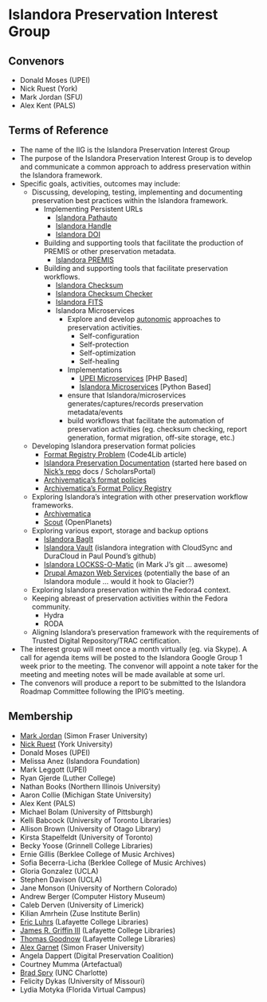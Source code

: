 # Islandora Preservation Interest Group

## Convenors

* Donald Moses (UPEI)
* Nick Ruest (York)
* Mark Jordan (SFU)
* Alex Kent (PALS)

## Terms of Reference

* The name of the IIG is the Islandora Preservation Interest Group
* The purpose of the Islandora Preservation Interest Group is to develop and communicate a common approach to address preservation within the Islandora framework.
* Specific goals, activities, outcomes may include:
  * Discussing, developing, testing, implementing and documenting preservation best practices within the Islandora framework.
    * Implementing Persistent URLs
      * [Islandora Pathauto](https://github.com/rosiel/islandora_pathauto)
      * [Islandora Handle](https://github.com/discoverygarden/islandora_handle)
      * [Islandora DOI](https://github.com/discoverygarden/islandora_doi)
    * Building and supporting tools that facilitate the production of PREMIS or other preservation metadata.
      * [Islandora PREMIS](https://github.com/Islandora/islandora_premis)
    * Building and supporting tools that facilitate preservation workflows.
      * [Islandora Checksum](https://github.com/Islandora/islandora_checksum)
      * [Islandora Checksum Checker](https://github.com/Islandora/islandora_checksum_checker)
      * [Islandora FITS](https://github.com/Islandora/islandora_fits)
      * Islandora Microservices
        * Explore and develop [autonomic](http://www.unesco.org/new/fileadmin/MULTIMEDIA/HQ/CI/CI/pdf/mow/VC_Allasia_et_al_28_1150.pdf) approaches to preservation activities.
          * Self-configuration
          * Self-protection
          * Self-optimization
          * Self-healing
        * Implementations
          * [UPEI Microservices](https://github.com/roblib/php_listeners) [PHP Based]
          * [Islandora Microservices](https://github.com/Islandora/islandora_microservices) [Python Based]
        * ensure that Islandora/microservices generates/captures/records preservation metadata/events
        * build workflows that facilitate the automation of preservation activities (eg. checksum checking, report generation, format migration, off-site storage, etc.)
  * Developing Islandora preservation format policies
    * [Format Registry Problem](http://journal.code4lib.org/articles/8029) (Code4Lib article)
    * [Islandora Preservation Documentation](https://github.com/dmoses/islandora_preservation_documentation) (started here based on [Nick’s repo](https://github.com/yorkulibraries/preservation_documentation) docs / ScholarsPortal)
    * [Archivematica’s format policies](https://www.archivematica.org/wiki/Format_policies)
    * [Archivematica’s Format Policy Registry](https://www.archivematica.org/wiki/Administrator_manual_1.0#Format_Policy_Registry_.28FPR.29)
  * Exploring Islandora’s integration with other preservation workflow frameworks.
    * [Archivematica](https://www.archivematica.org/wiki/Main_Page)
    * [Scout](http://www.openplanetsfoundation.org/blogs/2013-12-16-scout-preservation-watch-system) (OpenPlanets)
  * Exploring various export, storage and backup options
    * [Islandora BagIt](https://github.com/islandora/islandora_bagit)
    * [Islandora Vault](https://github.com/ppound/cirrostratus_assimilate) (islandora integration with CloudSync and DuraCloud in Paul Pound’s github)
    * [Islandora LOCKSS-O-Matic](https://github.com/mjordan/islandora_lockssomatic) (in Mark J’s git … awesome)
    * [Drupal Amazon Web Services](https://drupal.org/project/aws_amazon) (potentially the base of an Islandora module … would it hook to Glacier?)
  * Exploring Islandora preservation within the Fedora4 context.
  * Keeping abreast of preservation activities within the Fedora community.
    * Hydra
    * RODA
  * Aligning Islandora’s preservation framework with the requirements of Trusted Digital Repository/TRAC certification.
* The interest group will meet once a month virtually (eg. via Skype). A call for agenda items will be posted to the Islandora Google Group 1 week prior to the meeting. The convenor will appoint a note taker for the meeting and meeting notes will be made available at some url.
* The convenors will produce a report to be submitted to the Islandora Roadmap Committee following the IPIG’s meeting.

## Membership

* [Mark Jordan](https://github.com/mjordan) (Simon Fraser University)
* [Nick Ruest](https://github.com/ruebot) (York University)
* Donald Moses (UPEI)
* Melissa Anez (Islandora Foundation)
* Mark Leggott (UPEI)
* Ryan Gjerde (Luther College)
* Nathan Books (Northern Illinois University)
* Aaron Collie (Michigan State University)
* Alex Kent (PALS)
* Michael Bolam (University of Pittsburgh)
* Kelli Babcock (University of Toronto Libraries)    
* Allison Brown (University of Otago Library)
* Kirsta Stapelfeldt (University of Toronto)
* Becky Yoose (Grinnell College Libraries)
* Ernie Gillis (Berklee College of Music Archives)
* Sofia Becerra-Licha (Berklee College of Music Archives)
* Gloria Gonzalez (UCLA)
* Stephen Davison (UCLA)
* Jane Monson (University of Northern Colorado)
* Andrew Berger (Computer History Museum)
* Caleb Derven (University of Limerick)
* Kilian Amrhein (Zuse Institute Berlin)
* [Eric Luhrs](https://github.com/eluhrs) (Lafayette College Libraries)
* [James R. Griffin III](https://github.com/jrgriffiniii) (Lafayette College Libraries)
* [Thomas Goodnow](https://github.com/goodnowt) (Lafayette College Libraries)
* [Alex Garnet](https://github.com/axfelix) (Simon Fraser University)
* Angela Dappert (Digital Preservation Coalition)
* Courtney Mumma (Artefactual)
* [Brad Spry](bradspry) (UNC Charlotte)
* Felicity Dykas (University of Missouri)
* Lydia Motyka (Florida Virtual Campus)
